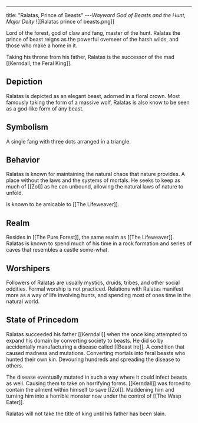 ---
title: "Ralatas, Prince of Beasts"
---*Wayward God of Beasts and the Hunt, Major Deity*
![[Ralatas prince of beasts.png]]

Lord of the forest, god of claw and fang, master of the hunt. Ralatas the prince of beast reigns as the powerful overseer of the harsh wilds, and those who make a home in it.

Taking his throne from his father, Ralatas is the successor of the mad [[Kerndall, the Feral King]].

## Depiction
Ralatas is depicted as an elegant beast, adorned in a floral crown. Most famously taking the form of a massive wolf, Ralatas is also know to be seen as a god-like form of any beast.

## Symbolism
A single fang with three dots arranged in a triangle.

## Behavior
Ralatas is known for maintaining the natural chaos that nature provides. A place without the laws and the systems of mortals. He seeks to keep as much of [[Zol]] as he can unbound, allowing the natural laws of nature to unfold.

Is known to be amicable to [[The Lifeweaver]].

## Realm
Resides in [[The Pure Forest]], the same realm as [[The Lifeweaver]]. Ralatas is known to spend much of his time in a rock formation and series of caves that resembles a castle some-what. 

## Worshipers
Followers of Ralatas are usually mystics, druids, tribes, and other social oddities. Formal worship is not practiced. Relations with Ralatas manifest more as a way of life involving hunts, and spending most of ones time in the natural world.

## State of Princedom
Ralatas succeeded his father [[Kerndall]] when the once king attempted to expand his domain by converting society to beasts. He did so by accidentally manufacturing a disease called [[Beast Ire]]. A condition that caused madness and mutations. Converting mortals into feral beasts who hunted their own kin. Devouring hundreds and spreading the disease to others.

The disease eventually mutated in such a way where it could infect beasts as well. Causing them to take on horrifying forms. [[Kerndall]] was forced to contain the ailment within himself to save [[Zol]]. Maddening him and turning him into a horrible monster now under the control of [[The Wasp Eater]].

Ralatas will not take the title of king until his father has been slain.